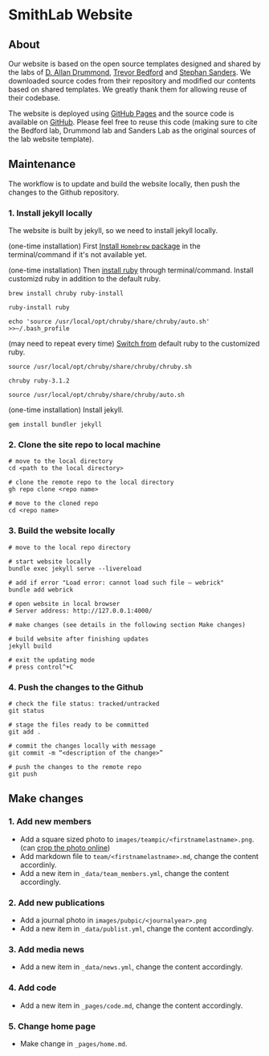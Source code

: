 # SmithLab Website


## About
Our website is based on the open source templates designed and shared by the labs of [D. Allan Drummond](http://www.allanlab.org/aboutwebsite.html), [Trevor Bedford](http://bedford.io/misc/about/) and [Stephan Sanders](https://sanderslab.github.io). We downloaded source codes from their repository and modified our contents based on shared templates. We greatly thank them for allowing reuse of their codebase. 

The website is deployed using [GitHub Pages](https://SmithLabGWSPH.github.io) and the source code is available on [GitHub](https://github.com/SmithLabGWSPH/SmithLabGWSPH.github.io). Please feel free to reuse this code (making sure to cite the Bedford lab, Drummond lab and Sanders Lab as the original sources of the lab website template).

## Maintenance

The workflow is to update and build the website locally, then push the changes to the Github repository.


### 1. Install jekyll locally

The website is built by jekyll, so we need to install jekyll locally.

(one-time installation) First [Install `Homebrew` package](https://brew.sh) in the terminal/command if it's not available yet.

(one-time installation) Then [install ruby](https://stackoverflow.com/questions/51126403/you-dont-have-write-permissions-for-the-library-ruby-gems-2-3-0-directory-ma) through terminal/command. Install customizd ruby in addition to the default ruby.

```
brew install chruby ruby-install

ruby-install ruby

echo 'source /usr/local/opt/chruby/share/chruby/auto.sh' >>~/.bash_profile
```

(may need to repeat every time) [Switch from](https://stackoverflow.com/questions/37058625/chruby-not-changing-to-the-proper-version-of-ruby-according-to-the-value-in-rub) default ruby to the customized ruby.

```
source /usr/local/opt/chruby/share/chruby/chruby.sh 

chruby ruby-3.1.2 

source /usr/local/opt/chruby/share/chruby/auto.sh
```

(one-time installation) Install jekyll.

```
gem install bundler jekyll
```

### 2. Clone the site repo to local machine

```
# move to the local directory
cd <path to the local directory>  

# clone the remote repo to the local directory
gh repo clone <repo name>

# move to the cloned repo
cd <repo name> 
```

### 3. Build the website locally

```
# move to the local repo directory

# start website locally
bundle exec jekyll serve --livereload

# add if error "Load error: cannot load such file – webrick"
bundle add webrick

# open website in local browser
# Server address: http://127.0.0.1:4000/

# make changes (see details in the following section Make changes)

# build website after finishing updates
jekyll build

# exit the updating mode
# press control^+C
```
     
### 4. Push the changes to the Github

```
# check the file status: tracked/untracked
git status 

# stage the files ready to be committed
git add . 

# commit the changes locally with message
git commit -m “<description of the change>”  

# push the changes to the remote repo
git push
```

## Make changes

### 1. Add new members

- Add a square sized photo to `images/teampic/<firstnamelastname>.png`. (can [crop the photo online](https://www.iloveimg.com/crop-image))
- Add markdown file to `team/<firstnamelastname>.md`, change the content accordinly.
- Add a new item in `_data/team_members.yml`, change the content accordingly.

### 2. Add new publications

- Add a journal photo in `images/pubpic/<journalyear>.png`
- Add a new item in `_data/publist.yml`, change the content accordingly.

### 3. Add media news

- Add a new item in `_data/news.yml`, change the content accordingly.

### 4. Add code

- Add a new item in `_pages/code.md`, change the content accordingly.

### 5. Change home page

- Make change in `_pages/home.md`.






